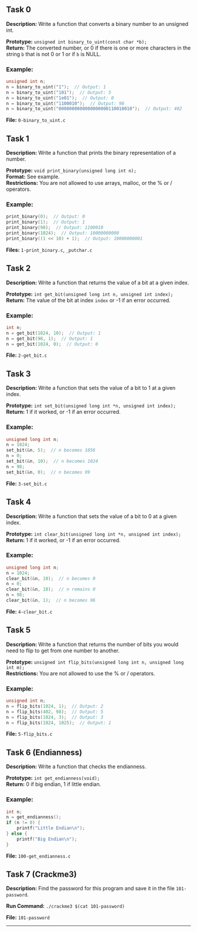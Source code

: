 
## Task 0
**Description:** Write a function that converts a binary number to an unsigned int.

**Prototype:** `unsigned int binary_to_uint(const char *b);`  
**Return:** The converted number, or 0 if there is one or more characters in the string `b` that is not 0 or 1 or if `b` is NULL.

### Example:
```c
unsigned int n;
n = binary_to_uint("1");  // Output: 1
n = binary_to_uint("101");  // Output: 5
n = binary_to_uint("1e01");  // Output: 0
n = binary_to_uint("1100010");  // Output: 98
n = binary_to_uint("0000000000000000000110010010");  // Output: 402
```

**File:** `0-binary_to_uint.c`

## Task 1
**Description:** Write a function that prints the binary representation of a number.

**Prototype:** `void print_binary(unsigned long int n);`  
**Format:** See example.  
**Restrictions:** You are not allowed to use arrays, malloc, or the % or / operators.

### Example:
```c
print_binary(0);  // Output: 0
print_binary(1);  // Output: 1
print_binary(98);  // Output: 1100010
print_binary(1024);  // Output: 10000000000
print_binary((1 << 10) + 1);  // Output: 10000000001
```

**Files:** `1-print_binary.c`, `_putchar.c`

## Task 2
**Description:** Write a function that returns the value of a bit at a given index.

**Prototype:** `int get_bit(unsigned long int n, unsigned int index);`  
**Return:** The value of the bit at index `index` or -1 if an error occurred.

### Example:
```c
int n;
n = get_bit(1024, 10);  // Output: 1
n = get_bit(98, 1);  // Output: 1
n = get_bit(1024, 0);  // Output: 0
```

**File:** `2-get_bit.c`

## Task 3
**Description:** Write a function that sets the value of a bit to 1 at a given index.

**Prototype:** `int set_bit(unsigned long int *n, unsigned int index);`  
**Return:** 1 if it worked, or -1 if an error occurred.

### Example:
```c
unsigned long int n;
n = 1024;
set_bit(&n, 5);  // n becomes 1056
n = 0;
set_bit(&n, 10);  // n becomes 1024
n = 98;
set_bit(&n, 0);  // n becomes 99
```

**File:** `3-set_bit.c`

## Task 4
**Description:** Write a function that sets the value of a bit to 0 at a given index.

**Prototype:** `int clear_bit(unsigned long int *n, unsigned int index);`  
**Return:** 1 if it worked, or -1 if an error occurred.

### Example:
```c
unsigned long int n;
n = 1024;
clear_bit(&n, 10);  // n becomes 0
n = 0;
clear_bit(&n, 10);  // n remains 0
n = 98;
clear_bit(&n, 1);  // n becomes 96
```

**File:** `4-clear_bit.c`

## Task 5
**Description:** Write a function that returns the number of bits you would need to flip to get from one number to another.

**Prototype:** `unsigned int flip_bits(unsigned long int n, unsigned long int m);`  
**Restrictions:** You are not allowed to use the % or / operators.

### Example:
```c
unsigned int n;
n = flip_bits(1024, 1);  // Output: 2
n = flip_bits(402, 98);  // Output: 5
n = flip_bits(1024, 3);  // Output: 3
n = flip_bits(1024, 1025);  // Output: 1
```

**File:** `5-flip_bits.c`

## Task 6 (Endianness)
**Description:** Write a function that checks the endianness.

**Prototype:** `int get_endianness(void);`  
**Return:** 0 if big endian, 1 if little endian.

### Example:
```c
int n;
n = get_endianness();
if (n != 0) {
    printf("Little Endian\n");
} else {
    printf("Big Endian\n");
}
```

**File:** `100-get_endianness.c`

## Task 7 (Crackme3)
**Description:** Find the password for this program and save it in the file `101-password`.

**Run Command:** `./crackme3 $(cat 101-password)`

**File:** `101-password`

---
